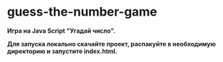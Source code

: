 # guess-the-number-game

**Игра на Java Script "Угадай число".**

**Для запуска локально скачайте проект, распакуйте в необходимую директорию и запустите index.html.**

